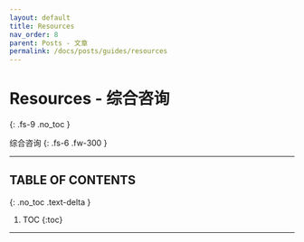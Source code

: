 ```yaml
---
layout: default
title: Resources
nav_order: 8
parent: Posts - 文章
permalink: /docs/posts/guides/resources
---
```


# Resources - 综合咨询
{: .fs-9 .no_toc }

综合咨询
{: .fs-6 .fw-300 }

---

## TABLE OF CONTENTS
{: .no_toc .text-delta }

1. TOC
{:toc}

---
